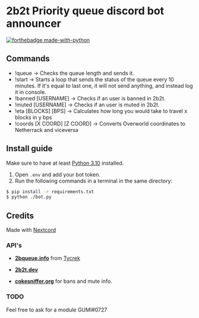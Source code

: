 # 2b2t Priority queue discord bot announcer

[![forthebadge made-with-python](http://ForTheBadge.com/images/badges/made-with-python.svg)](https://www.python.org/)

## Commands

- !queue -> Checks the queue length and sends it.
- !start -> Starts a loop that sends the status of the queue every 10 minutes. If it's equal to last one, it will not send anything, and instead log it in console.
- !banned [USERNAME] -> Checks if an user is banned in 2b2t.
- !muted [USERNAME] -> Checks if an user is muted in 2b2t.
- !eta [BLOCKS] [BPS] -> Calculates how long you would take to travel x blocks in y bps
- !coords [X COORD] [Z COORD] -> Converts Overworld coordinates to Netherrack and viceversa

## Install guide

Make sure to have at least [Python 3.10](https://www.python.org/downloads/) installed.

1. Open `.env` and add your bot token.
2. Run the following commands in a terminal in the same directory:

```bash
$ pip install -r requirements.txt
$ python ./bot.py
```

## Credits

Made with [Nextcord](https://github.com/nextcord/nextcord/)

### API's

- **[2bqueue.info](https://2bqueue.info/)** from [Tycrek](https://tycrek.com/)

- **[2b2t.dev](https://api.2b2t.dev/)**

- **[cokesniffer.org](https://api.cokesniffer.org)** for bans and mute info.

### TODO

Feel free to ask for a module GUMI#0727
